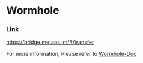 # Wormhole

### Link
https://bridge.metaos.im/#/transfer

For more information, Please refer to [Wormhole-Doc](https://book.wormholenetwork.com)